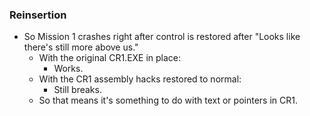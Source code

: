 ### Reinsertion
* So Mission 1 crashes right after control is restored after "Looks like there's still more above us."
	* With the original CR1.EXE in place:
		* Works.
	* With the CR1 assembly hacks restored to normal:
		* Still breaks.
	* So that means it's something to do with text or pointers in CR1.